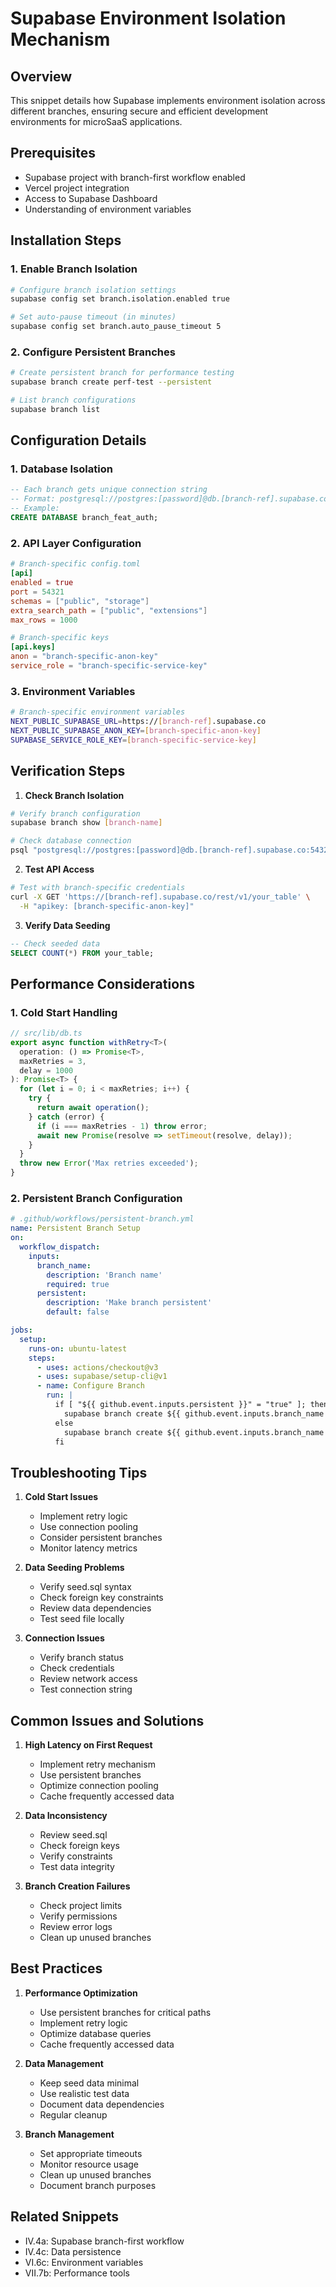 # Supabase Environment Isolation Mechanism

## Overview
This snippet details how Supabase implements environment isolation across different branches, ensuring secure and efficient development environments for microSaaS applications.

## Prerequisites
- Supabase project with branch-first workflow enabled
- Vercel project integration
- Access to Supabase Dashboard
- Understanding of environment variables

## Installation Steps

### 1. Enable Branch Isolation
```bash
# Configure branch isolation settings
supabase config set branch.isolation.enabled true

# Set auto-pause timeout (in minutes)
supabase config set branch.auto_pause_timeout 5
```

### 2. Configure Persistent Branches
```bash
# Create persistent branch for performance testing
supabase branch create perf-test --persistent

# List branch configurations
supabase branch list
```

## Configuration Details

### 1. Database Isolation
```sql
-- Each branch gets unique connection string
-- Format: postgresql://postgres:[password]@db.[branch-ref].supabase.co:5432/postgres
-- Example:
CREATE DATABASE branch_feat_auth;
```

### 2. API Layer Configuration
```toml
# Branch-specific config.toml
[api]
enabled = true
port = 54321
schemas = ["public", "storage"]
extra_search_path = ["public", "extensions"]
max_rows = 1000

# Branch-specific keys
[api.keys]
anon = "branch-specific-anon-key"
service_role = "branch-specific-service-key"
```

### 3. Environment Variables
```bash
# Branch-specific environment variables
NEXT_PUBLIC_SUPABASE_URL=https://[branch-ref].supabase.co
NEXT_PUBLIC_SUPABASE_ANON_KEY=[branch-specific-anon-key]
SUPABASE_SERVICE_ROLE_KEY=[branch-specific-service-key]
```

## Verification Steps

1. **Check Branch Isolation**
```bash
# Verify branch configuration
supabase branch show [branch-name]

# Check database connection
psql "postgresql://postgres:[password]@db.[branch-ref].supabase.co:5432/postgres"
```

2. **Test API Access**
```bash
# Test with branch-specific credentials
curl -X GET 'https://[branch-ref].supabase.co/rest/v1/your_table' \
  -H "apikey: [branch-specific-anon-key]"
```

3. **Verify Data Seeding**
```sql
-- Check seeded data
SELECT COUNT(*) FROM your_table;
```

## Performance Considerations

### 1. Cold Start Handling
```typescript
// src/lib/db.ts
export async function withRetry<T>(
  operation: () => Promise<T>,
  maxRetries = 3,
  delay = 1000
): Promise<T> {
  for (let i = 0; i < maxRetries; i++) {
    try {
      return await operation();
    } catch (error) {
      if (i === maxRetries - 1) throw error;
      await new Promise(resolve => setTimeout(resolve, delay));
    }
  }
  throw new Error('Max retries exceeded');
}
```

### 2. Persistent Branch Configuration
```yaml
# .github/workflows/persistent-branch.yml
name: Persistent Branch Setup
on:
  workflow_dispatch:
    inputs:
      branch_name:
        description: 'Branch name'
        required: true
      persistent:
        description: 'Make branch persistent'
        default: false

jobs:
  setup:
    runs-on: ubuntu-latest
    steps:
      - uses: actions/checkout@v3
      - uses: supabase/setup-cli@v1
      - name: Configure Branch
        run: |
          if [ "${{ github.event.inputs.persistent }}" = "true" ]; then
            supabase branch create ${{ github.event.inputs.branch_name }} --persistent
          else
            supabase branch create ${{ github.event.inputs.branch_name }}
          fi
```

## Troubleshooting Tips

1. **Cold Start Issues**
   - Implement retry logic
   - Use connection pooling
   - Consider persistent branches
   - Monitor latency metrics

2. **Data Seeding Problems**
   - Verify seed.sql syntax
   - Check foreign key constraints
   - Review data dependencies
   - Test seed file locally

3. **Connection Issues**
   - Verify branch status
   - Check credentials
   - Review network access
   - Test connection string

## Common Issues and Solutions

1. **High Latency on First Request**
   - Implement retry mechanism
   - Use persistent branches
   - Optimize connection pooling
   - Cache frequently accessed data

2. **Data Inconsistency**
   - Review seed.sql
   - Check foreign keys
   - Verify constraints
   - Test data integrity

3. **Branch Creation Failures**
   - Check project limits
   - Verify permissions
   - Review error logs
   - Clean up unused branches

## Best Practices

1. **Performance Optimization**
   - Use persistent branches for critical paths
   - Implement retry logic
   - Optimize database queries
   - Cache frequently accessed data

2. **Data Management**
   - Keep seed data minimal
   - Use realistic test data
   - Document data dependencies
   - Regular cleanup

3. **Branch Management**
   - Set appropriate timeouts
   - Monitor resource usage
   - Clean up unused branches
   - Document branch purposes

## Related Snippets
- IV.4a: Supabase branch-first workflow
- IV.4c: Data persistence
- VI.6c: Environment variables
- VII.7b: Performance tools 